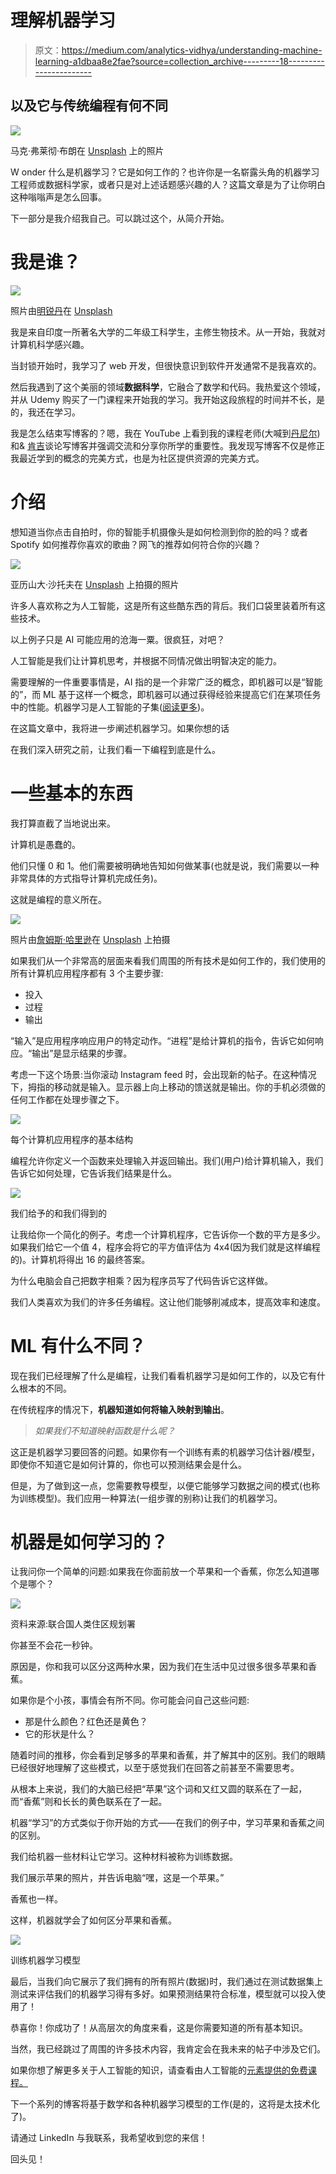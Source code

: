 # 理解机器学习

> 原文：<https://medium.com/analytics-vidhya/understanding-machine-learning-a1dbaa8e2fae?source=collection_archive---------18----------------------->

## 以及它与传统编程有何不同

![](img/96c8cf37765e176484e68354708a89ab.png)

马克·弗莱彻·布朗在 [Unsplash](https://unsplash.com?utm_source=medium&utm_medium=referral) 上的照片

W onder 什么是机器学习？它是如何工作的？也许你是一名崭露头角的机器学习工程师或数据科学家，或者只是对上述话题感兴趣的人？这篇文章是为了让你明白这种嗡嗡声是怎么回事。

下一部分是我介绍我自己。可以跳过这个，从简介开始。

# 我是谁？

![](img/f81df78a3e37240a71882040df2719ac.png)

照片由[明锐丹](https://unsplash.com/@octadan?utm_source=medium&utm_medium=referral)在 [Unsplash](https://unsplash.com?utm_source=medium&utm_medium=referral)

我是来自印度一所著名大学的二年级工科学生，主修生物技术。从一开始，我就对计算机科学感兴趣。

当封锁开始时，我学习了 web 开发，但很快意识到软件开发通常不是我喜欢的。

然后我遇到了这个美丽的领域**数据科学**，它融合了数学和代码。我热爱这个领域，并从 Udemy 购买了一门课程来开始我的学习。我开始这段旅程的时间并不长，是的，我还在学习。

我是怎么结束写博客的？嗯，我在 YouTube 上看到我的课程老师(大喊到[丹尼尔](https://www.mrdbourke.com/))和& [肯吉](https://www.youtube.com/channel/UCiT9RITQ9PW6BhXK0y2jaeg)谈论写博客并强调交流和分享你所学的重要性。我发现写博客不仅是修正我最近学到的概念的完美方式，也是为社区提供资源的完美方式。

# 介绍

想知道当你点击自拍时，你的智能手机摄像头是如何检测到你的脸的吗？或者 Spotify 如何推荐你喜欢的歌曲？网飞的推荐如何符合你的兴趣？

![](img/2dfb4261cf42c84e8f816625b1b80ccf.png)

亚历山大·沙托夫在 [Unsplash](https://unsplash.com?utm_source=medium&utm_medium=referral) 上拍摄的照片

许多人喜欢称之为人工智能，这是所有这些酷东西的背后。我们口袋里装着所有这些技术。

以上例子只是 AI 可能应用的沧海一粟。很疯狂，对吧？

人工智能是我们让计算机思考，并根据不同情况做出明智决定的能力。

需要理解的一件重要事情是，AI 指的是一个非常广泛的概念，即机器可以是“智能的”，而 ML 基于这样一个概念，即机器可以通过获得经验来提高它们在某项任务中的性能。机器学习是人工智能的子集([阅读更多](https://www.sas.com/en_in/insights/articles/big-data/artificial-intelligence-machine-learning-deep-learning-and-beyond.html#:~:text=While%20machine%20learning%20is%20based,techniques%20to%20solve%20actual%20problems.))。

在这篇文章中，我将进一步阐述机器学习。如果你想的话

在我们深入研究之前，让我们看一下编程到底是什么。

# 一些基本的东西

我打算直截了当地说出来。

计算机是愚蠢的。

他们只懂 0 和 1。他们需要被明确地告知如何做某事(也就是说，我们需要以一种非常具体的方式指导计算机完成任务)。

这就是编程的意义所在。

![](img/a074c0e85a8eba202a9791e286c9a928.png)

照片由[詹姆斯·哈里逊](https://unsplash.com/@jstrippa?utm_source=medium&utm_medium=referral)在 [Unsplash](https://unsplash.com?utm_source=medium&utm_medium=referral) 上拍摄

如果我们从一个非常高的层面来看我们周围的所有技术是如何工作的，我们使用的所有计算机应用程序都有 3 个主要步骤:

*   投入
*   过程
*   输出

“输入”是应用程序响应用户的特定动作。“进程”是给计算机的指令，告诉它如何响应。“输出”是显示结果的步骤。

考虑一下这个场景:当你滚动 Instagram feed 时，会出现新的帖子。在这种情况下，拇指的移动就是输入。显示器上向上移动的馈送就是输出。你的手机必须做的任何工作都在处理步骤之下。

![](img/b88e418395fec4403f9ebf07e222565b.png)

每个计算机应用程序的基本结构

编程允许你定义一个函数来处理输入并返回输出。我们(用户)给计算机输入，我们告诉它如何处理，它告诉我们结果是什么。

![](img/038f1e400b0a0c91cffedfd33fd69808.png)

我们给予的和我们得到的

让我给你一个简化的例子。考虑一个计算机程序，它告诉你一个数的平方是多少。如果我们给它一个值 4，程序会将它的平方值评估为 4x4(因为我们就是这样编程的)。计算机将得出 16 的最终答案。

为什么电脑会自己把数字相乘？因为程序员写了代码告诉它这样做。

我们人类喜欢为我们的许多任务编程。这让他们能够削减成本，提高效率和速度。

# ML 有什么不同？

现在我们已经理解了什么是编程，让我们看看机器学习是如何工作的，以及它有什么根本的不同。

在传统程序的情况下，**机器知道如何将输入映射到输出**。

> *如果我们不知道映射函数是什么呢？*

这正是机器学习要回答的问题。如果你有一个训练有素的机器学习估计器/模型，即使你不知道它是如何计算的，你也可以预测结果会是什么。

但是，为了做到这一点，您需要教导模型，以便它能够学习数据之间的模式(也称为训练模型)。我们应用一种算法(一组步骤的别称)让我们的机器学习。

# 机器是如何学习的？

让我问你一个简单的问题:如果我在你面前放一个苹果和一个香蕉，你怎么知道哪个是哪个？

![](img/b77170a107fe7caa2499a7fb01151f97.png)

资料来源:联合国人类住区规划署

你甚至不会花一秒钟。

原因是，你和我可以区分这两种水果，因为我们在生活中见过很多很多苹果和香蕉。

如果你是个小孩，事情会有所不同。你可能会问自己这些问题:

*   那是什么颜色？红色还是黄色？
*   它的形状是什么？

随着时间的推移，你会看到足够多的苹果和香蕉，并了解其中的区别。我们的眼睛已经很好地理解了这些模式，以至于感觉我们在回答之前甚至不需要思考。

从根本上来说，我们的大脑已经把“苹果”这个词和又红又圆的联系在了一起，而“香蕉”则和长长的黄色联系在了一起。

机器“学习”的方式类似于你开始的方式——在我们的例子中，学习苹果和香蕉之间的区别。

我们给机器一些材料让它学习。这种材料被称为训练数据。

我们展示苹果的照片，并告诉电脑“嘿，这是一个苹果。”

香蕉也一样。

这样，机器就学会了如何区分苹果和香蕉。

![](img/62749c524e7ec9ede84c77cf3da33bac.png)

训练机器学习模型

最后，当我们向它展示了我们拥有的所有照片(数据)时，我们通过在测试数据集上测试来评估我们的机器学习得有多好。如果预测结果符合标准，模型就可以投入使用了！

恭喜你！你成功了！从高层次的角度来看，这是你需要知道的所有基本知识。

当然，我已经跳过了周围的许多技术内容，我肯定会在我未来的帖子中涉及它们。

如果你想了解更多关于人工智能的知识，请查看由人工智能的[元素提供的免费课程。](https://www.elementsofai.com/)

下一个系列的博客将基于数学和各种机器学习模型的工作(是的，这将是太技术化了)。

请通过 LinkedIn 与我联系，我希望收到您的来信！

回头见！